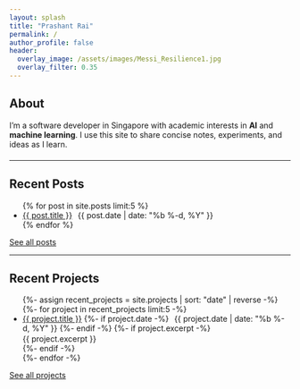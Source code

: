 ```yaml
---
layout: splash
title: "Prashant Rai"
permalink: /
author_profile: false
header:
  overlay_image: /assets/images/Messi_Resilience1.jpg
  overlay_filter: 0.35
---
```


## About

I’m a software developer in Singapore with academic interests in **AI** and **machine learning**. I use this site to share concise notes, experiments, and ideas as I learn.

<!-- Icon-only social row -->
<div class="social-inline" style="margin: 0.75rem 0 1.25rem 0; font-size: 1.5rem;">
  <a href="mailto:kprashantrai@gmail.com" aria-label="Email" style="text-decoration:none; margin-right:14px;">
    <i class="fas fa-envelope"></i>
  </a>
  <a href="https://www.linkedin.com/in/whysoshant/" target="_blank" rel="noopener" aria-label="LinkedIn" style="text-decoration:none; margin-right:14px;">
    <i class="fab fa-linkedin"></i>
  </a>
  <a href="https://github.com/whysoshant" target="_blank" rel="noopener" aria-label="GitHub" style="text-decoration:none;">
    <i class="fab fa-github"></i>
  </a>
</div>


---

## Recent Posts

<ul>
{% for post in site.posts limit:5 %}
  <li>
    <a href="{{ post.url | relative_url }}">{{ post.title }}</a>
    <span class="page__meta" style="margin-left:6px;">{{ post.date | date: "%b %-d, %Y" }}</span>
  </li>
{% endfor %}
</ul>

<p><a class="btn" href="/blog/">See all posts</a></p>

---

## Recent Projects

<ul>
{%- assign recent_projects = site.projects | sort: "date" | reverse -%}
{%- for project in recent_projects limit:5 -%}
  <li>
    <a href="{{ project.url | relative_url }}">{{ project.title }}</a>
    {%- if project.date -%}
      <span class="page__meta" style="margin-left:6px;">{{ project.date | date: "%b %-d, %Y" }}</span>
    {%- endif -%}
    {%- if project.excerpt -%}
      <div class="archive__item-excerpt" style="margin-top:2px;">{{ project.excerpt }}</div>
    {%- endif -%}
  </li>
{%- endfor -%}
</ul>

<p><a class="btn" href="/projects/">See all projects</a></p>
